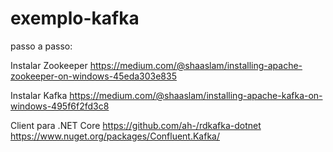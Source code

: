 # exemplo-kafka

passo a passo:

Instalar Zookeeper
https://medium.com/@shaaslam/installing-apache-zookeeper-on-windows-45eda303e835

Instalar Kafka
https://medium.com/@shaaslam/installing-apache-kafka-on-windows-495f6f2fd3c8

Client para .NET Core
https://github.com/ah-/rdkafka-dotnet
https://www.nuget.org/packages/Confluent.Kafka/
